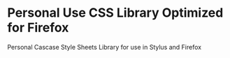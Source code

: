 # Personal Use CSS Library Optimized for Firefox
Personal Cascase Style Sheets Library for use in Stylus and Firefox
